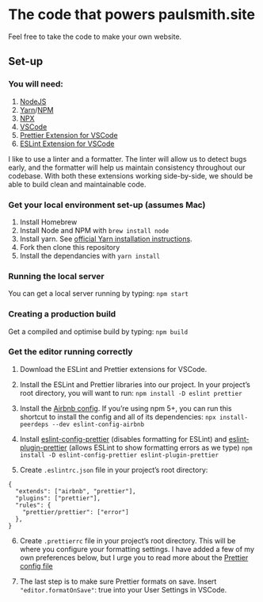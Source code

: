 # The code that powers paulsmith.site

Feel free to take the code to make your own website.

## Set-up

### You will need:

1. [NodeJS](https://nodejs.org)
2. [Yarn](https://yarnpkg.com)/[NPM](https://github.com/npm/npm)
3. [NPX](https://github.com/zkat/npx)
4. [VSCode](https://code.visualstudio.com/)
5. [Prettier Extension for VSCode](https://github.com/prettier/prettier-vscode)
6. [ESLint Extension for VSCode](https://github.com/Microsoft/vscode-eslint)

I like to use a linter and a formatter. The linter will allow us to detect bugs early, and the formatter will help us maintain consistency throughout our codebase. With both these extensions working side-by-side, we should be able to build clean and maintainable code.

### Get your local environment set-up (assumes Mac)

1. Install Homebrew
2. Install Node and NPM with `brew install node`
3. Install yarn. See [official Yarn installation instructions](https://yarnpkg.com/en/docs/install).
4. Fork then clone this repository
5. Install the dependancies with `yarn install`

### Running the local server

You can get a local server running by typing: `npm start`

### Creating a production build

Get a compiled and optimise build by typing: `npm build`

### Get the editor running correctly

1. Download the ESLint and Prettier extensions for VSCode.

2. Install the ESLint and Prettier libraries into our project. In your project’s root directory, you will want to run:
   `npm install -D eslint prettier`

3. Install the [Airbnb config](https://github.com/airbnb/javascript/tree/master/packages/eslint-config-airbnb). If you’re using npm 5+, you can run this shortcut to install the config and all of its dependencies:
   `npx install-peerdeps --dev eslint-config-airbnb`

4. Install [eslint-config-prettier](https://github.com/prettier/eslint-config-prettier) (disables formatting for ESLint) and [eslint-plugin-prettier](https://github.com/prettier/eslint-plugin-prettier) (allows ESLint to show formatting errors as we type)
   `npm install -D eslint-config-prettier eslint-plugin-prettier`

5. Create `.eslintrc.json` file in your project’s root directory:

```
{
  "extends": ["airbnb", "prettier"],
  "plugins": ["prettier"],
  "rules": {
    "prettier/prettier": ["error"]
  },
}
```

6. Create `.prettierrc` file in your project’s root directory. This will be where you configure your formatting settings. I have added a few of my own preferences below, but I urge you to read more about the [Prettier config file](https://github.com/prettier/prettier#configuration-file)

7. The last step is to make sure Prettier formats on save. Insert `"editor.formatOnSave"`: true into your User Settings in VSCode.
